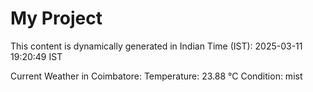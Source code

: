 # My Project

This content is dynamically generated in Indian Time (IST): 2025-03-11 19:20:49 IST


Current Weather in Coimbatore:
Temperature: 23.88 °C
Condition: mist
